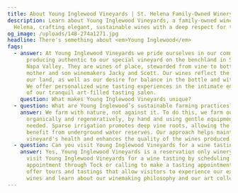 ```yaml
---
title: About Young Inglewood Vineyards | St. Helena Family-Owned Winery
description: Learn about Young Inglewood Vineyards, a family-owned winery in St.
  Helena, crafting elegant, sustainable wines with a deep respect for tradition.
og_image: /uploads/148-274a1271.jpg
headline: There's something about <em>Young Inglewood</em>
faqs:
  - answer: At Young Inglewood Vineyards we pride ourselves in our commitment to
      producing authentic to our special vineyard on the benchland in St Helena
      Napa Valley. They are wines of place, stewarded from vine to bottle by
      mother and son winemakers Jacky and Scott. Our wines reflect the taste of
      our land, as well as our desire for balance in the bottle and with food.
      We offer personalized wine tasting experiences in the intimate environment
      of our tranquil art-filled tasting salon.
    question: What makes Young Inglewood Vineyards unique?
  - question: What are Young Inglewood’s sustainable farming practices?
    answer: We farm with nature, not against it. To do this, we farm our vines
      organically and regeneratively, by hand and using gentle equipment when
      needed. Sparse irrigation promotes deep vine roots, allowing the vines to
      benefit from underground water reserves. Our approach helps maintain the
      vineyard's health and enhances the quality of the wines produced.
  - question: Can you visit Young Inglewood Vineyards for a wine tasting?
    answer: Yes, Young Inglewood Vineyards is a reservation only winery. You can
      visit Young Inglewood Vineyards for a wine tasting by scheduling an
      appointment through Tock or calling to make a tasting appointment. We
      offer tours and tastings that allow visitors to experience our exquisite
      wines and learn about our winemaking philosophy and our art collection.
---
```


